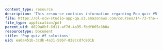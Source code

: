 ```yaml
---
content_type: resource
description: 'This resource contains information regarding Pop quiz #5 solutions.'
file: https://ol-ocw-studio-app-qa.s3.amazonaws.com/courses/14-73-the-challenge-of-world-poverty-spring-2011/ea6a451b3cdb4a3150b7828ccd7c801b_MIT14_73S11_quiz5_sol.pdf
file_type: application/pdf
parent_uid: d829a8bf-6d11-af7d-4a35-fbdf065c8b8a
resourcetype: Document
title: 'Pop quiz #5 solutions'
uid: ea6a451b-3cdb-4a31-50b7-828ccd7c801b
---
```

